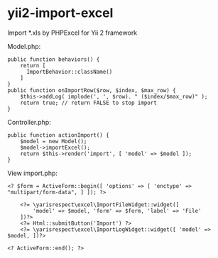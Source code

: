 # yii2-import-excel

Import *.xls by PHPExcel for Yii 2 framework

Model.php:

    public function behaviors() {
        return [
          ImportBehavior::className()
        ]
    }
    public function onImportRow($row, $index, $max_row) {
        $this->addLog( implode(', ', $row). " ($index/$max_row)" );
        return true; // return FALSE to stop import
    }

Controller.php:

    public function actionImport() {
        $model = new Model();
        $model->importExcel();
        return $this->render('import', [ 'model' => $model ]);
    }

View import.php:

    <? $form = ActiveForm::begin([ 'options' => [ 'enctype' => "multipart/form-data", ] ]); ?>
    
        <?= \yarisrespect\excel\ImportFileWidget::widget([
            'model' => $model, 'form' => $form, 'label' => 'File'
        ])?>
        <?= Html::submitButton('Import') ?>
        <?= \yarisrespect\excel\ImportLogWidget::widget([ 'model' => $model, ])?>
        
    <? ActiveForm::end(); ?>
